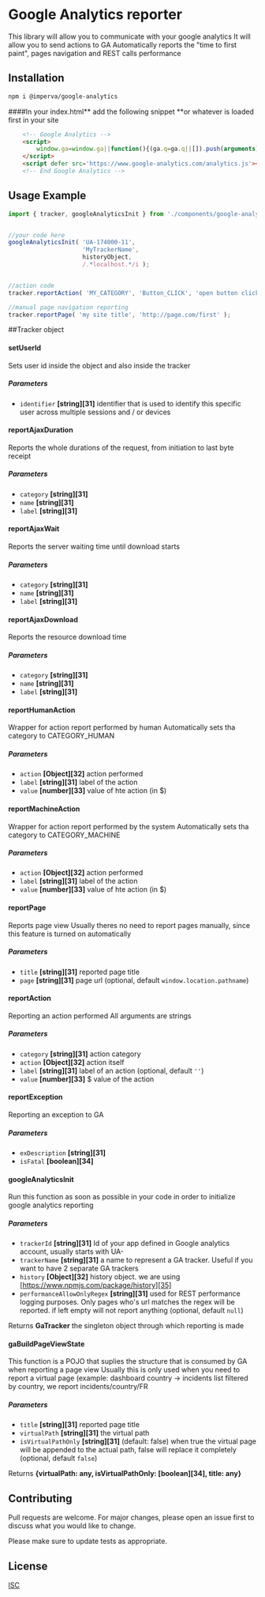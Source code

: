 # Google Analytics reporter

This library will allow you to communicate with your google analytics 
It will allow you to send actions to GA
Automatically reports the "time to first paint", pages navigation and REST calls performance


## Installation

```bash
npm i @imperva/google-analytics 
```

####In your index.html** add the following snippet 
**or whatever is loaded first in your site
```html
    <!-- Google Analytics -->
    <script>
        window.ga=window.ga||function(){(ga.q=ga.q||[]).push(arguments)};ga.l=+new Date;
    </script>
    <script defer src='https://www.google-analytics.com/analytics.js'></script>
    <!-- End Google Analytics -->
```

## Usage Example

```jsx harmony
import { tracker, googleAnalyticsInit } from './components/google-analytics/GoogleAnalytics'; 


//your code here
googleAnalyticsInit( 'UA-174000-11',
                     'MyTrackerName',
                     historyObject,
                     /.*localhost.*/i );


//action code
tracker.reportAction( 'MY_CATEGORY', 'Button_CLICK', 'open button clicked', 0 )

//manual page navigation reporting
tracker.reportPage( 'my site title', 'http://page.com/first' );

```
##Tracker object

#### setUserId

Sets user id inside the object and also inside the tracker

##### Parameters

-   `identifier` **[string][31]** identifier that is used to identify this specific user across multiple sessions and / or devices

#### reportAjaxDuration

Reports the whole durations of the request, from initiation to last byte receipt

##### Parameters

-   `category` **[string][31]** 
-   `name` **[string][31]** 
-   `label` **[string][31]** 

#### reportAjaxWait

Reports the server waiting time until download starts

##### Parameters

-   `category` **[string][31]** 
-   `name` **[string][31]** 
-   `label` **[string][31]** 

#### reportAjaxDownload

Reports the resource download time

##### Parameters

-   `category` **[string][31]** 
-   `name` **[string][31]** 
-   `label` **[string][31]** 

#### reportHumanAction

Wrapper for action report performed by human
Automatically sets tha category to CATEGORY_HUMAN

##### Parameters

-   `action` **[Object][32]** action performed
-   `label` **[string][31]** label of the action
-   `value` **[number][33]** value of hte action (in $)

#### reportMachineAction

Wrapper for action report performed by the system
Automatically sets tha category to CATEGORY_MACHINE

##### Parameters

-   `action` **[Object][32]** action performed
-   `label` **[string][31]** label of the action
-   `value` **[number][33]** value of hte action (in $)

#### reportPage

Reports page view
Usually theres no need to report pages manually, since this feature is turned on automatically

##### Parameters

-   `title` **[string][31]** reported page title
-   `page` **[string][31]** page url (optional, default `window.location.pathname`)

#### reportAction

Reporting an action performed
All arguments are strings

##### Parameters

-   `category` **[string][31]** action category
-   `action` **[Object][32]** action itself
-   `label` **[string][31]** label of an action (optional, default `''`)
-   `value` **[number][33]** $ value of the action

#### reportException

Reporting an exception to GA

##### Parameters

-   `exDescription` **[string][31]** 
-   `isFatal` **[boolean][34]** 

#### googleAnalyticsInit

Run this function as soon as possible in your code in order to initialize google analytics reporting

##### Parameters

-   `trackerId` **[string][31]** Id of your app defined in Google analytics account, usually starts with UA-
-   `trackerName` **[string][31]** a name to represent a GA tracker. Useful if you want to have 2 separate GA trackers
-   `history` **[Object][32]** history object. we are using [https://www.npmjs.com/package/history][35]
-   `performanceAllowOnlyRegex` **[string][31]** used for REST performance logging purposes. Only pages who's url matches the regex will be reported.
    if left empty will not report anything (optional, default `null`)

Returns **GaTracker** the singleton object through which reporting is made

#### gaBuildPageViewState

This function is a POJO that suplies the structure that is consumed by GA when reporting a page view
Usually this is only used when you need to report a virtual page
(example: dashboard country -> incidents list filtered by country, we report incidents/country/FR

##### Parameters

-   `title` **[string][31]** reported page title
-   `virtualPath` **[string][31]** the virtual path
-   `isVirtualPathOnly` **[string][31]** (default: false) when true the virtual page will be appended to the actual path, false will replace it completely (optional, default `false`)

Returns **{virtualPath: any, isVirtualPathOnly: [boolean][34], title: any}** 





## Contributing
Pull requests are welcome. For major changes, please open an issue first to discuss what you would like to change.

Please make sure to update tests as appropriate.

## License
[ISC](https://choosealicense.com/licenses/isc/)
